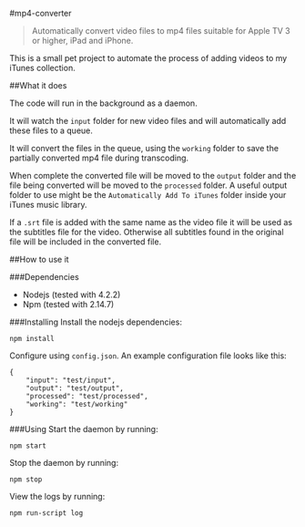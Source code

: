 #mp4-converter

> Automatically convert video files to mp4 files suitable for Apple TV 3 or higher, iPad and iPhone.

This is a small pet project to automate the process of adding videos to my iTunes collection.

##What it does

The code will run in the background as a daemon.

It will watch the `input` folder for new video files and will automatically add these files to a queue.

It will convert the files in the queue, using the `working` folder to save the partially converted mp4 file during transcoding.

When complete the converted file will be moved to the `output` folder and the file being converted will be moved to the `processed` folder. A useful output folder to use might be the `Automatically Add To iTunes` folder inside your iTunes music library.

If a `.srt` file is added with the same name as the video file it will be used as the subtitles file for the video. Otherwise all subtitles found in the original file will be included in the converted file.

##How to use it

###Dependencies

- Nodejs (tested with 4.2.2)
- Npm (tested with 2.14.7)

###Installing
Install the nodejs dependencies:

```
npm install
```

Configure using `config.json`. An example configuration file looks like this:

```
{
    "input": "test/input",
    "output": "test/output",
    "processed": "test/processed",
    "working": "test/working"
}
```

###Using
Start the daemon by running:

```
npm start
```

Stop the daemon by running:

```
npm stop
```

View the logs by running:

```
npm run-script log
```
